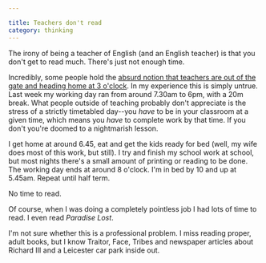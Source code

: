 ```yaml
---

title: Teachers don't read
category: thinking
---
```


The irony of being a teacher of English (and an English teacher) is that you don't get to read much. There's just not enough time.

Incredibly, some people hold the [absurd notion that teachers are out of the gate and heading home at 3 o'clock](http://www.bbc.co.uk/news/education-19683920). In my experience this is simply untrue. Last week my working day ran from around 7.30am to 6pm, with a 20m break. What people outside of teaching probably don't appreciate is the stress of a strictly timetabled day--you _have_ to be in your classroom at a given time, which means you _have_ to complete work by that time. If you don't you're doomed to a nightmarish lesson.

I get home at around 6.45, eat and get the kids ready for bed (well, my wife does most of this work, but still). I try and finish my school work at school, but most nights there's a small amount of printing or reading to be done. The working day ends at around 8 o'clock. I'm in bed by 10 and up at 5.45am. Repeat until half term.

No time to read.

Of course, when I was doing a completely pointless job I had lots of time to read. I even read <cite>Paradise Lost</cite>.

I'm not sure whether this is a professional problem. I miss reading proper, adult books, but I know Traitor, Face, Tribes and newspaper articles about Richard III and a Leicester car park inside out.

